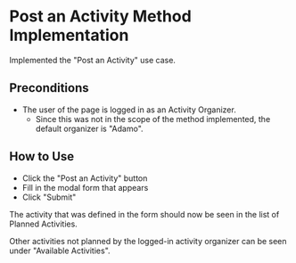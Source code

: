 # Post an Activity Method Implementation

Implemented the "Post an Activity" use case.

## Preconditions

- The user of the page is logged in as an Activity Organizer.
  - Since this was not in the scope of the method implemented, the default organizer is "Adamo".

## How to Use

- Click the "Post an Activity" button
- Fill in the modal form that appears
- Click "Submit"

The activity that was defined in the form should now be seen in the list of Planned Activities.

Other activities not planned by the logged-in activity organizer can be seen under "Available Activities".

